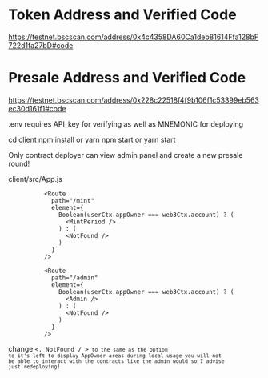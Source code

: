 # Token Address and Verified Code

https://testnet.bscscan.com/address/0x4c4358DA60Ca1deb81614Ffa128bF722d1fa27bD#code

# Presale Address and Verified Code

https://testnet.bscscan.com/address/0x228c22518f4f9b106f1c53399eb563ec30d161f1#code

.env requires API_key for verifying as well as MNEMONIC for deploying

cd client
npm install or yarn
npm start or yarn start

Only contract deployer can view admin panel and create a new presale round!

client/src/App.js

              <Route
                path="/mint"
                element={
                  Boolean(userCtx.appOwner === web3Ctx.account) ? (
                    <MintPeriod />
                  ) : (
                    <NotFound />
                  )
                }
              />

              <Route
                path="/admin"
                element={
                  Boolean(userCtx.appOwner === web3Ctx.account) ? (
                    <Admin />
                  ) : (
                    <NotFound />
                  )
                }
              />

change <code><. NotFound / ><code/> to the same as the option to it's left to display AppOwner areas during local usage
you will not be able to interact with the contracts like the admin would so I advise just redeploying!
